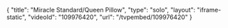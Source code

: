 {
    "title": "Miracle Standard\/Queen Pillow",
    "type": "solo",
    "layout": "iframe-static",
    "videoId": "109976420",
    "url": "\/tvpembed\/109976420"
}
